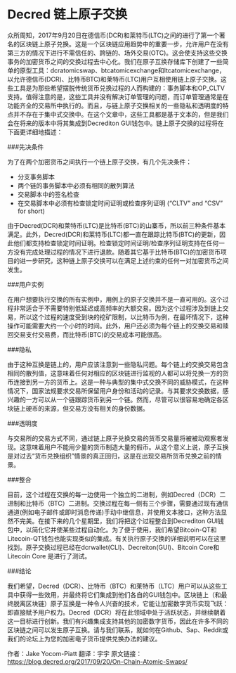 # Decred 链上原子交换

众所周知，2017年9月20日在德信币(DCR)和莱特币(LTC)之间的进行了第一个著名的区块链上原子兑换。这是一个区块链应用趋势中的重要一步，允许用户在没有第三方的情况下进行不需信任的、跨链的、场外交易(OTC)。这会使支持这些交换事务的加密货币之间的交换过程去中心化。我们在原子互换存储库下创建了一些简单的原型工具：dcratomicswap、btcatomicexchange和ltcatomicexchange，以允许德信币(DCR)、比特币BTC)和莱特币(LTC)用户互相使用链上原子交换。这些工具是为那些希望摆脱传统货币兑换过程的人而构建的：事务脚本和OP_CLTV支持。值得注意的是，这些工具并没有解决订单管理的问题，而订单管理通常是在功能齐全的交易所中执行的。而且，与链上原子交换相关的一些隐私和透明度的特点并不存在于集中式交换中。在这个文章中，这些工具都是基于文本的，但是我们会在将来的版本中将其集成到Decrediton GUI钱包中。链上原子交换的过程将在下面更详细地描述：

###先决条件

为了在两个加密货币之间执行一个链上原子交换，有几个先决条件：
* 分支事务脚本
* 两个链的事务脚本中必须有相同的散列算法
* 交易脚本中的签名检查
* 在交易脚本中必须有检查锁定时间证明或检查序列证明 (“CLTV” and “CSV” for short)


由于Decred(DCR)和莱特币(LTC)是比特币(BTC)的山寨币，所以前三种条件基本满足。此外，Decred(DCR)和莱特币(LTC)都一直在跟踪比特币(BTC)的更新，因此他们都支持检查锁定时间证明。检查锁定时间证明/检查序列证明支持在任何一方没有完成处理过程的情况下进行退款。随着其它基于比特币(BTC)的加密货币项目的进一步研究，这种链上原子交换可以在满足上述约束的任何一对加密货币之间发生。

###用户实例

在用户想要执行交换的所有实例中，用例上的原子交换并不是一直可用的。这个过程非常适合于不需要特别低延迟或高频率的大额交易。因为这个过程涉及到链上交易，所以这个过程的速度受到块的挖矿限制，以比特币为例，在最坏情况下，这种操作可能需要大约一个小时的时间。此外，用户还必须为每个链上的交换交易和赎回交易支付交易费，而比特币(BTC)的交易成本可能很高。

###隐私

由于这种互换是链上的，用户应该注意到一些隐私问题。每个链上的交换交易包含相同的散列值，这意味着任何对相应的区块链进行监视的人都可以将兑换一方的货币连接到另一方的货币上。这是一种与典型的集中式交换不同的威胁模式，在这种情况下，国家法规要求交易所保留用户身份和活动的记录。与其要求交换数据，感兴趣的一方可以从一个链跟踪货币到另一个链。然而，尽管可以很容易地确定各区块链上硬币的来源，但交易方没有相关的身份数据。

###透明度

与交易所的交易方式不同，通过链上原子兑换交易的货币交易量将被被动观察者发现。这意味着用户不能用少量的货币制造大量的假币。从这个意义上说，原子互换是对过去“货币兑换组织”情景的真正回归，这是在出现交易所货币兑换之前的情景。

###整合

目前，这个过程在交换的每一边使用一个独立的二进制，例如Decred（DCR）二进制和比特币（BTC）二进制。交换过程在每一侧有三个步骤，需要通过现有通信通道(例如电子邮件或即时消息传递)手动中继信息，并使用文本接口，这种方法显然不完美。在接下来的几个星期里，我们将把这个过程整合到Decrediton GUI钱包中，以简化它并使某些过程自动化。为了便于使用，我们希望Bitcoin-QT和Litecoin-QT钱包也能实现类似的集成。有关执行原子交换的详细说明可以在这里找到。原子交换过程已经在dcrwallet(CLI)、Decreiton(GUI)、Bitcoin Core和Litecoin Core 是进行了测试。

###结论

我们希望，Decred（DCR）、比特币（BTC）和莱特币（LTC）用户可以从这些工具中获得一些效用，并最终将它们集成到他们各自的GUI钱包中。区块链上（和最终脱离区块链）原子互换是一种令人兴奋的技术，它能让加密数字货币实现飞跃：即直接赋予用户权力。Decred（DCR）将在此领域中处于活跃状态，并继续朝着这一目标进行创新。我们有兴趣集成支持其他的加密数字货币，因此在许多不同的区块链之间可以发生原子互换。请与我们联系，就如何在Github、Sap、Reddit或我们的论坛上为您的加密电子货币提供兑换办法的建议。

作者：Jake Yocom-Piatt 
翻译：宇宇
原文链接：https://blog.decred.org/2017/09/20/On-Chain-Atomic-Swaps/

